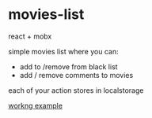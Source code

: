 # movies-list

react + mobx

simple movies list where you can:
 - add to /remove from black list
 - add / remove comments to movies
 
each of your action stores in localstorage  
  
[workng example](https://insuby.github.io/movies-list/)
